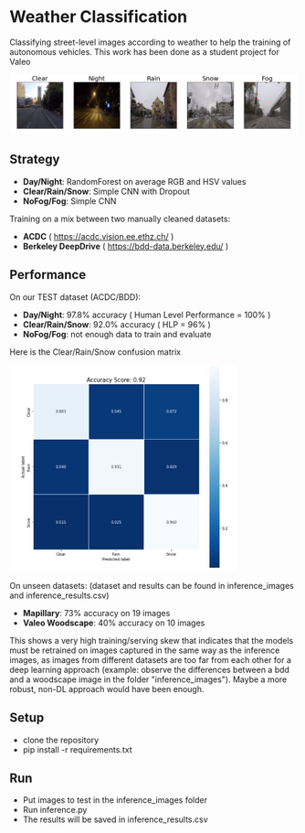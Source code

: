 # Weather Classification
Classifying street-level images according to weather to help the training of autonomous vehicles. This work has been done as a student project for Valeo

![](media/acdc_example.png)

## Strategy
- **Day/Night**: RandomForest on average RGB and HSV values
- **Clear/Rain/Snow**: Simple CNN with Dropout
- **NoFog/Fog**: Simple CNN

Training on a mix between two manually cleaned datasets:
- **ACDC** ( https://acdc.vision.ee.ethz.ch/ )
- **Berkeley DeepDrive** ( https://bdd-data.berkeley.edu/ )

## Performance

On our TEST dataset (ACDC/BDD):
- **Day/Night**: 97.8% accuracy ( Human Level Performance = 100% )
- **Clear/Rain/Snow**: 92.0% accuracy ( HLP = 96% )
- **NoFog/Fog**: not enough data to train and evaluate
  
Here is the Clear/Rain/Snow confusion matrix

<img src="media/cm_precipitation.jpg" alt="cm_precipitation" width="400"/>


On unseen datasets:
(dataset and results can be found in inference_images and inference_results.csv)

- **Mapillary**: 73% accuracy on 19 images
- **Valeo Woodscape**: 40% accuracy on 10 images

This shows a very high training/serving skew that indicates that the models must be retrained on images captured in the same way as the inference images, as images from different datasets are too far from each other for a deep learning approach (example: observe the differences between a bdd and a woodscape image in the folder "inference_images"). Maybe a more robust, non-DL approach would have been enough.

## Setup
- clone the repository
- pip install -r requirements.txt

## Run
- Put images to test in the inference_images folder
- Run inference.py
- The results will be saved in inference_results.csv
